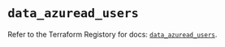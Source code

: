 # `data_azuread_users`

Refer to the Terraform Registory for docs: [`data_azuread_users`](https://registry.terraform.io/providers/hashicorp/azuread/2.40.0/docs/data-sources/users).

